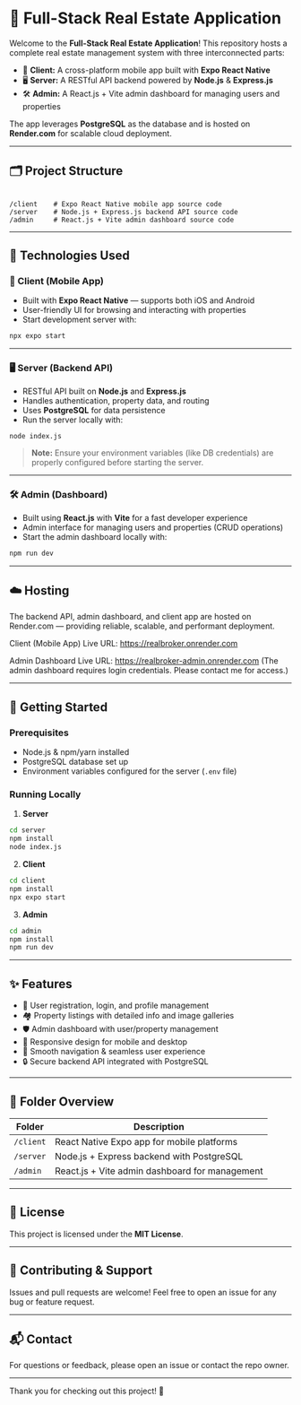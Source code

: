 # 🏡 Full-Stack Real Estate Application

Welcome to the **Full-Stack Real Estate Application**! This repository hosts a complete real estate management system with three interconnected parts:

- 📱 **Client:** A cross-platform mobile app built with **Expo React Native**  
- 🖥️ **Server:** A RESTful API backend powered by **Node.js** & **Express.js**  
- 🛠️ **Admin:** A React.js + Vite admin dashboard for managing users and properties  

The app leverages **PostgreSQL** as the database and is hosted on **Render.com** for scalable cloud deployment.

---

## 🗂️ Project Structure

```

/client    # Expo React Native mobile app source code
/server    # Node.js + Express.js backend API source code
/admin     # React.js + Vite admin dashboard source code

````

---

## 🚀 Technologies Used

### 📱 Client (Mobile App)
- Built with **Expo React Native** — supports both iOS and Android  
- User-friendly UI for browsing and interacting with properties  
- Start development server with:

```bash
npx expo start
````

---

### 🖥️ Server (Backend API)

* RESTful API built on **Node.js** and **Express.js**
* Handles authentication, property data, and routing
* Uses **PostgreSQL** for data persistence
* Run the server locally with:

```bash
node index.js
```

> **Note:** Ensure your environment variables (like DB credentials) are properly configured before starting the server.

---

### 🛠️ Admin (Dashboard)

* Built using **React.js** with **Vite** for a fast developer experience
* Admin interface for managing users and properties (CRUD operations)
* Start the admin dashboard locally with:

```bash
npm run dev
```

---

## ☁️ Hosting
The backend API, admin dashboard, and client app are hosted on Render.com — providing reliable, scalable, and performant deployment.

Client (Mobile App) Live URL:
https://realbroker.onrender.com

Admin Dashboard Live URL:
https://realbroker-admin.onrender.com
(The admin dashboard requires login credentials. Please contact me for access.)

---

## 🏁 Getting Started

### Prerequisites

* Node.js & npm/yarn installed
* PostgreSQL database set up
* Environment variables configured for the server (`.env` file)

### Running Locally

1. **Server**

```bash
cd server
npm install
node index.js
```

2. **Client**

```bash
cd client
npm install
npx expo start
```

3. **Admin**

```bash
cd admin
npm install
npm run dev
```

---

## ✨ Features

* 🔐 User registration, login, and profile management
* 🏘️ Property listings with detailed info and image galleries
* 🛡️ Admin dashboard with user/property management
* 📱 Responsive design for mobile and desktop
* 🚀 Smooth navigation & seamless user experience
* 🔒 Secure backend API integrated with PostgreSQL

---

## 📁 Folder Overview

| Folder    | Description                                    |
| --------- | ---------------------------------------------- |
| `/client` | React Native Expo app for mobile platforms     |
| `/server` | Node.js + Express backend with PostgreSQL      |
| `/admin`  | React.js + Vite admin dashboard for management |

---

## 📜 License

This project is licensed under the **MIT License**.

---

## 🤝 Contributing & Support

Issues and pull requests are welcome! Feel free to open an issue for any bug or feature request.

---

## 📬 Contact

For questions or feedback, please open an issue or contact the repo owner.

---

Thank you for checking out this project! 🙌


